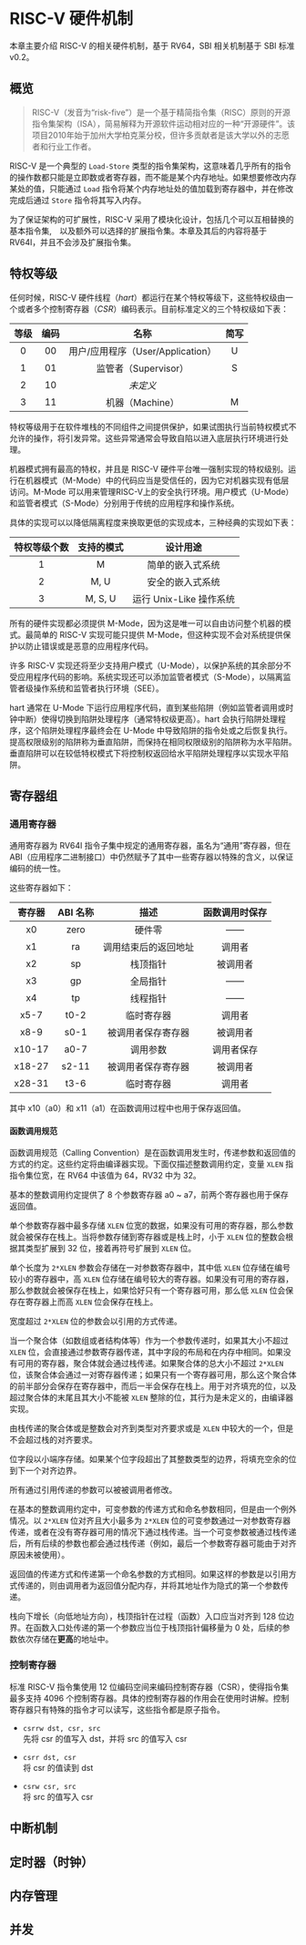 # RISC-V 硬件机制

本章主要介绍 RISC-V 的相关硬件机制，基于 RV64，SBI 相关机制基于 SBI 标准 v0.2。

## 概览

> RISC-V（发音为“risk-five”）是一个基于精简指令集（RISC）原则的开源指令集架构（ISA），简易解释为开源软件运动相对应的一种“开源硬件”。该项目2010年始于加州大学柏克莱分校，但许多贡献者是该大学以外的志愿者和行业工作者。

RISC-V 是一个典型的 `Load-Store` 类型的指令集架构，这意味着几乎所有的指令的操作数都只能是立即数或者寄存器，而不能是某个内存地址。如果想要修改内存某处的值，只能通过 `Load` 指令将某个内存地址处的值加载到寄存器中，并在修改完成后通过 `Store` 指令将其写入内存。

为了保证架构的可扩展性，RISC-V 采用了模块化设计，包括几个可以互相替换的基本指令集,　以及额外可以选择的扩展指令集。本章及其后的内容将基于 RV64I，并且不会涉及扩展指令集。

## 特权等级

任何时候，RISC-V 硬件线程（*hart*）都运行在某个特权等级下，这些特权级由一个或者多个控制寄存器（*CSR*）编码表示。目前标准定义的三个特权级如下表：

|等级|编码|名称|简写|
|:-:|:-:|:-:|:-:|
|0|00|用户/应用程序（User/Application）|U|
|1|01|监管者（Supervisor）|S|
|2|10|*未定义*||
|3|11|机器（Machine）|M|

特权等级用于在软件堆栈的不同组件之间提供保护，如果试图执行当前特权模式不允许的操作，将引发异常。这些异常通常会导致自陷以进入底层执行环境进行处理。

机器模式拥有最高的特权，并且是 RISC-V 硬件平台唯一强制实现的特权级别。运行在机器模式（M-Mode）中的代码应当是受信任的，因为它对机器实现有低层访问。M-Mode 可以用来管理RISC-V上的安全执行环境。用户模式（U-Mode）和监管者模式（S-Mode）分别用于传统的应用程序和操作系统。

具体的实现可以以降低隔离程度来换取更低的实现成本，三种经典的实现如下表：

|特权等级个数|支持的模式|设计用途|
|:-:|:-:|:-:|
|1|M|简单的嵌入式系统|
|2|M, U|安全的嵌入式系统|
|3|M, S, U|运行 Unix-Like 操作系统|

所有的硬件实现都必须提供 M-Mode，因为这是唯一可以自由访问整个机器的模式。最简单的 RISC-V 实现可能只提供 M-Mode，但这种实现不会对系统提供保护以防止错误或是恶意的应用程序代码。

许多 RISC-V 实现还将至少支持用户模式（U-Mode），以保护系统的其余部分不受应用程序代码的影响。系统实现还可以添加监管者模式（S-Mode），以隔离监管者级操作系统和监管者执行环境（SEE）。

hart 通常在 U-Mode 下运行应用程序代码，直到某些陷阱（例如监管者调用或时钟中断）使得切换到陷阱处理程序（通常特权级更高）。hart 会执行陷阱处理程序，这个陷阱处理程序最终会在 U-Mode 中导致陷阱的指令处或之后恢复执行。提高权限级别的陷阱称为垂直陷阱，而保持在相同权限级别的陷阱称为水平陷阱。垂直陷阱可以在较低特权模式下将控制权返回给水平陷阱处理程序以实现水平陷阱。

## 寄存器组

### 通用寄存器

通用寄存器为 RV64I 指令子集中规定的通用寄存器，虽名为“通用”寄存器，但在 ABI（应用程序二进制接口）中仍然赋予了其中一些寄存器以特殊的含义，以保证编码的统一性。

这些寄存器如下：

|寄存器|ABI 名称|描述|函数调用时保存|
|:-:|:-:|:-:|:-:|
|x0|zero|硬件零|——|
|x1|ra|调用结束后的返回地址|调用者|
|x2|sp|栈顶指针|被调用者|
|x3|gp|全局指针|——|
|x4|tp|线程指针|——|
|x5-7|t0-2|临时寄存器|调用者|
|x8-9|s0-1|被调用者保存寄存器|被调用者|
|x10-17|a0-7|调用参数|调用者保存|
|x18-27|s2-11|被调用者保存寄存器|被调用者|
|x28-31|t3-6|临时寄存器|调用者|

其中 x10（a0）和 x11（a1）在函数调用过程中也用于保存返回值。

#### 函数调用规范

函数调用规范（Calling Convention）是在函数调用发生时，传递参数和返回值的方式的约定。这些约定将由编译器实现。下面仅描述整数调用约定，变量 `XLEN` 指指令集位宽，在 RV64 中该值为 64，RV32 中为 32。

基本的整数调用约定提供了 8 个参数寄存器 a0 ~ a7，前两个寄存器也用于保存返回值。

单个参数寄存器中最多存储 `XLEN` 位宽的数据，如果没有可用的寄存器，那么参数就会被保存在栈上。当将参数存储到寄存器或是栈上时，小于 `XLEN` 位的整数会根据其类型扩展到 32 位，接着再符号扩展到 `XLEN` 位。

单个长度为 `2*XLEN` 参数会存储在一对参数寄存器中，其中低 `XLEN` 位存储在编号较小的寄存器中，高 `XLEN` 位存储在编号较大的寄存器。如果没有可用的寄存器，那么参数就会被保存在栈上，如果恰好只有一个寄存器可用，那么低 `XLEN` 位会保存在寄存器上而高 `XLEN` 位会保存在栈上。

宽度超过 `2*XLEN` 位的参数会以引用的方式传递。

当一个聚合体（如数组或者结构体等）作为一个参数传递时，如果其大小不超过 `XLEN` 位，会直接通过参数寄存器传递，其中字段的布局和在内存中相同。如果没有可用的寄存器，聚合体就会通过栈传递。如果聚合体的总大小不超过 `2*XLEN` 位，该聚合体会通过一对寄存器传递；如果只有一个寄存器可用，那么这个聚合体的前半部分会保存在寄存器中，而后一半会保存在栈上。用于对齐填充的位，以及超过聚合体的末尾且其大小不能被 `XLEN` 整除的位，其行为是未定义的，由编译器实现。

由栈传递的聚合体或是整数会对齐到类型对齐要求或是 `XLEN` 中较大的一个，但是不会超过栈的对齐要求。

位字段以小端序存储。如果某个位字段超出了其整数类型的边界，将填充空余的位到下一个对齐边界。

所有通过引用传递的参数可以被被调用者修改。

在基本的整数调用约定中，可变参数的传递方式和命名参数相同，但是由一个例外情况。以 `2*XLEN` 位对齐且大小最多为 `2*XLEN` 位的可变参数通过一对参数寄存器传递，或者在没有寄存器可用的情况下通过栈传递。当一个可变参数被通过栈传递后，所有后续的参数也都会通过栈传递（例如，最后一个参数寄存器可能由于对齐原因未被使用）。

返回值的传递方式和传递第一个命名参数的方式相同。如果这样的参数是以引用方式传递的，则由调用者为返回值分配内存，并将其地址作为隐式的第一个参数传递。

栈向下增长（向低地址方向），栈顶指针在过程（函数）入口应当对齐到 128 位边界。在函数入口处传递的第一个参数应当位于栈顶指针偏移量为 0 处，后续的参数依次存储在**更高**的地址中。

### 控制寄存器

标准 RISC-V 指令集使用 12 位编码空间来编码控制寄存器（CSR），使得指令集最多支持 4096 个控制寄存器。具体的控制寄存器的作用会在使用时讲解。控制寄存器只有特殊的指令才可以读写，这些指令都是原子指令。

- `csrrw dst, csr, src`<br>
    先将 csr 的值写入 dst，并将 src 的值写入 csr

- `csrr dst, csr`<br>
    将 csr 的值读到 dst

- `csrw csr, src`<br>
    将 src 的值写入 csr

## 中断机制

## 定时器（时钟）

## 内存管理

## 并发